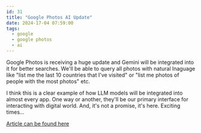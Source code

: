 ```yaml
---
id: 31
title: "Google Photos AI Update"
date: 2024-17-04 07:59:00
tags:
  - google
  - google photos
  - ai
---
```


Google Photos is receiving a huge update and Gemini will be integrated into it for better searches. We'll be able to query all photos with natural lnaguage like "list me the last 10 countries that I've visited" or "list me photos of people with the most photos" etc.

I think this is a clear example of how LLM models will be integrated into almost every app. One way or another, they'll be our primary interface for interacting with digital world. And, it's not a promise, it's here. Exciting times...

[Article can be found here](https://www.digitaltrends.com/mobile/the-one-ai-feature-from-google-io-2024-i-cant-wait-for-gemini-google-photos/#dt-heading-first-what-is-gemini)
